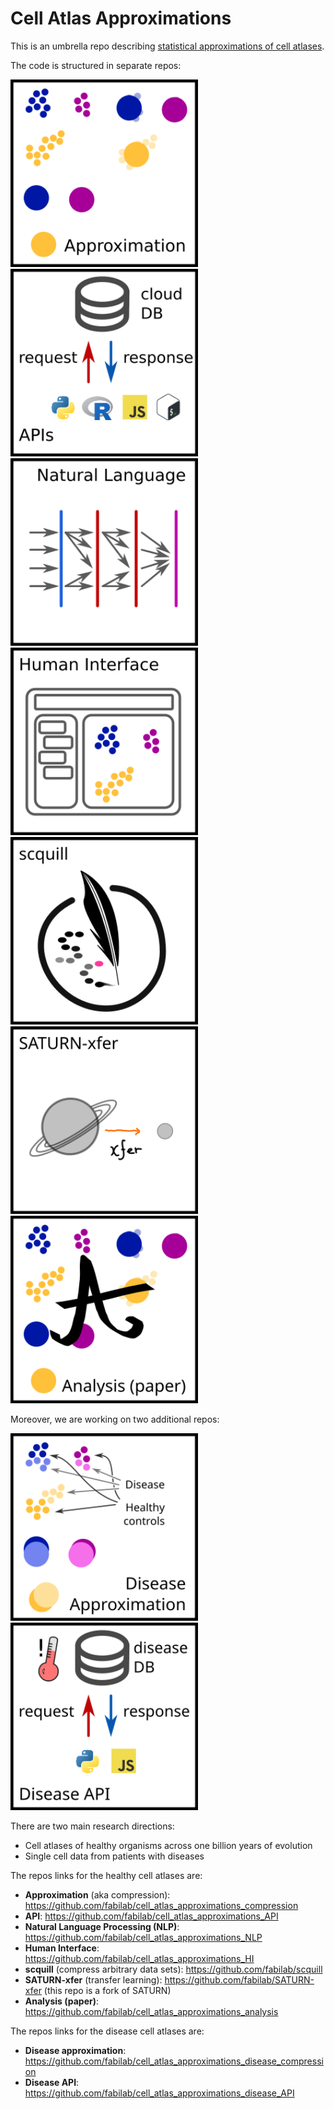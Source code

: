 # Cell Atlas Approximations
This is an umbrella repo describing [statistical approximations of cell atlases](https://chanzuckerberg.com/science/programs-resources/single-cell-biology/data-insights/light-and-scalable-statistical-approximations-of-cell-atlases/).

The code is structured in separate repos:

<a href="https://github.com/fabilab/cell_atlas_approximations_compression">
  <img src="https://raw.githubusercontent.com/fabilab/cell_atlas_approximations/main/figures/figure_Approximation.png" width="300" height="300">
</a>
<a href="https://github.com/fabilab/cell_atlas_approximations_API">
  <img src="https://raw.githubusercontent.com/fabilab/cell_atlas_approximations/main/figures/figure_API.png" width="300" height="300">
</a>
</br>
<a href="https://github.com/fabilab/cell_atlas_approximations_NLP">
  <img src="https://raw.githubusercontent.com/fabilab/cell_atlas_approximations/main/figures/figure_NLP.png" width="300" height="300">
</a>
<a href="https://github.com/fabilab/cell_atlas_approximations_HI">
  <img src="https://raw.githubusercontent.com/fabilab/cell_atlas_approximations/main/figures/figure_HI.png" width="300" height="300">
</a>
</br>
<a href="https://github.com/fabilab/scquill">
  <img src="https://raw.githubusercontent.com/fabilab/cell_atlas_approximations/main/figures/figure_scquill.png" width="300" height="300">
</a>
<a href="https://github.com/fabilab/SATURN-xfer">
  <img src="https://raw.githubusercontent.com/fabilab/cell_atlas_approximations/main/figures/figure_SATURN-xfer.png" width="300" height="300">
</a>
</br>
<a href="https://github.com/fabilab/cell_atlas_approximations_analysis">
  <img src="https://raw.githubusercontent.com/fabilab/cell_atlas_approximations/main/figures/figure_analysis.png" width="300" height="300">
</a>

Moreover, we are working on two additional repos:

<a href="https://github.com/fabilab/cell_atlas_approximations_disease_compression">
  <img src="https://raw.githubusercontent.com/fabilab/cell_atlas_approximations/main/figures/figure_disease_Approximation.png" width="300" height="300">
</a>
<a href="https://github.com/fabilab/cell_atlas_approximations_disease_API">
  <img src="https://raw.githubusercontent.com/fabilab/cell_atlas_approximations/main/figures/figure_disease_API.png" width="300" height="300">
</a>

There are two main research directions:
- Cell atlases of healthy organisms across one billion years of evolution
- Single cell data from patients with diseases

The repos links for the healthy cell atlases are:
- **Approximation** (aka compression): https://github.com/fabilab/cell_atlas_approximations_compression
- **API**: https://github.com/fabilab/cell_atlas_approximations_API
- **Natural Language Processing (NLP)**: https://github.com/fabilab/cell_atlas_approximations_NLP
- **Human Interface**: https://github.com/fabilab/cell_atlas_approximations_HI
- **scquill** (compress arbitrary data sets): https://github.com/fabilab/scquill
- **SATURN-xfer** (transfer learning): https://github.com/fabilab/SATURN-xfer (this repo is a fork of SATURN)
- **Analysis (paper)**: https://github.com/fabilab/cell_atlas_approximations_analysis

The repos links for the disease cell atlases are:
- **Disease approximation**: https://github.com/fabilab/cell_atlas_approximations_disease_compression
- **Disease API**: https://github.com/fabilab/cell_atlas_approximations_disease_API
